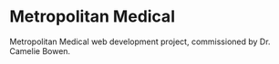 # Metropolitan Medical

Metropolitan Medical web development project, commissioned by Dr. Camelie Bowen.